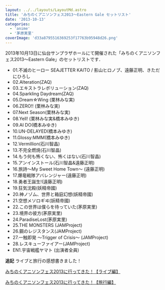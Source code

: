 ```yaml
---
layout: ../../layouts/LayoutMd.astro
title: 'みちのくアニソンフェス2013～Eastern Gale セットリスト'
date: '2013-10-13'
categories:
  - 'anime'
  - '茅原実里'
coverImage: 'd33a8795516369253f17763b95948d26.png'
---
```


2013年10月13日に仙台サンプラザホールにて開催された「みちのくアニソンフェス2013～Eastern Gale」のセットリストです．

- 01.不滅のヒーロー SEAJETTER KAITO / 影山ヒロノブ、遠藤正明、きただにひろし
- 02.Alteration(ZAQ)
- 03.エキストラレボリューション(ZAQ)
- 04.Sparkling Daydream(ZAQ)
- 05.Dream☆Wing (栗林みな実)
- 06.ZERO!! (栗林みな実)
- 07.Next Season(栗林みな実)
- 08.Yell! (栗林みな実&橋本みゆき)
- 09.AI DO(橋本みゆき)
- 10.UN-DELAYED(橋本みゆき)
- 11.Glossy:MMM(橋本みゆき)
- 12.Vermillion(石川智晶)
- 13.不完全燃焼(石川智晶)
- 14.もう何も怖くない、怖くはない(石川智晶)
- 15.アンインストール(石川智晶&遠藤正明)
- 16.旅詩～My Sweet Home Town～ (遠藤正明)
- 17.爆竜戦隊アバレンジャー(遠藤正明)
- 18.勇者王誕生!(遠藤正明)
- 19.狂気沈殿(妖精帝國)
- 20.神ノゾム、世界と箱庭幻想(妖精帝國)
- 21.空想メソロギヰ(妖精帝國)
- 22.この世界は僕らを待っていた(茅原実里)
- 23.境界の彼方(茅原実里)
- 24.ParadiseLost(茅原実里)
- 25.THE MONSTERS (JAMProject)
- 26.鋼のレジスタンス(JAMProject)
- 27.一触即発 〜Trigger of Crisis〜 (JAMProject)
- 28.レスキューファイアー(JAMProject)
- EN1.宇宙戦艦ヤマト (出演者全員)

**追記** ライブと旅行の感想書きました！

[みちのくアニソンフェス2013に行ってきた！【ライブ編】](https://mizuka123.net/4348/)

[みちのくアニソンフェス2013に行ってきた！【旅行編】](https://mizuka123.net/4352/)
